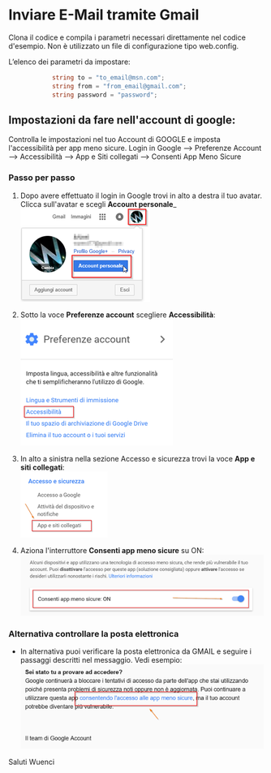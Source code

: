 # Inviare E-Mail tramite Gmail
Clona il codice e compila i parametri necessari direttamente nel codice d'esempio.
Non è utilizzato un file di configurazione tipo web.config.  

L’elenco dei parametri da impostare:

```c#
            string to = "to_email@msn.com";
            string from = "from_email@gmail.com";
            string password = "password";
```

## Impostazioni da fare nell'account di google:
Controlla le impostazioni nel tuo Account di GOOGLE e imposta l'accessibilità per app meno sicure.
Login in Google --> Preferenze Account --> Accessibilità --> App e Siti collegati --> Consenti App Meno Sicure


### Passo per passo
1) Dopo avere effettuato il login in Google trovi in alto a destra il tuo avatar.  
Clicca sull'avatar e scegli __Account personale___  
![Img1](DocImg/account_google.png)  

2) Sotto la voce __Preferenze account__ scegliere __Accessibilità__:  
![Img2](DocImg/accessibilita.png)  

3) In alto a sinistra nella sezione Accesso e sicurezza trovi la voce __App e siti collegati__:  
![Img3](DocImg/app_sicurezza.png)  

4) Aziona l'interruttore __Consenti app meno sicure__ su ON:  
![Img4](DocImg/consenti.png)  

### Alternativa controllare la posta elettronica
- In alternativa puoi verificare la posta elettronica da GMAIL e seguire i passaggi descritti nel messaggio. Vedi esempio:  
![Img4](DocImg/consenti_da_email.png)  

Saluti Wuenci